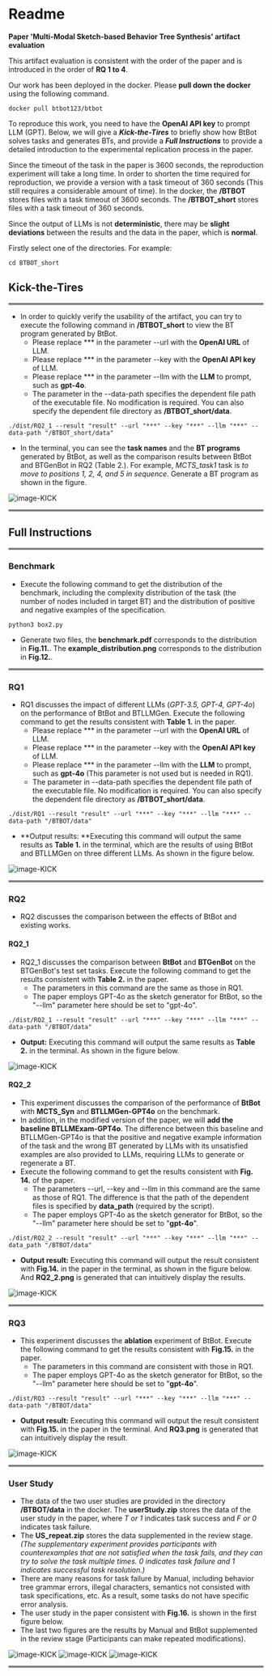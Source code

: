 # Readme

**Paper 'Multi-Modal Sketch-based Behavior Tree Synthesis' artifact evaluation**

This artifact evaluation is consistent with the order of the paper and is introduced in the order of **RQ 1 to 4**.

Our work has been deployed in the docker. Please **pull down the docker** using the following command.

```
docker pull btbot123/btbot
```

To reproduce this work, you need to have the **OpenAI API key** to prompt LLM (GPT). Below, we will give a ***Kick-the-Tires*** to briefly show how BtBot solves tasks and generates BTs, and provide a ***Full Instructions*** to provide a detailed introduction to the experimental replication process in the paper.

Since the timeout of the task in the paper is 3600 seconds, the reproduction experiment will take a long time. In order to shorten the time required for reproduction, we provide a version with a task timeout of 360 seconds (This still requires a considerable amount of time). In the docker, the **/BTBOT** stores files with a task timeout of 3600 seconds. The **/BTBOT_short** stores files with a task timeout of 360 seconds.

Since the output of LLMs is not **deterministic**, there may be **slight deviations** between the results and the data in the paper, which is **normal**.

Firstly select one of the directories. For example:

```
cd BTBOT_short
```



## Kick-the-Tires

<hr style="height:4px;border-width:0;color:gray;background-color:gray">

- In order to quickly verify the usability of the artifact, you can try to execute the following command in **/BTBOT_short** to view the BT program generated by BtBot.
  - Please replace \*\*\* in the parameter --url with the **OpenAI URL** of LLM.
  - Please replace \*\*\* in the parameter --key with the **OpenAI API key** of LLM.
  - Please replace \*\*\* in the parameter --llm with the **LLM** to prompt, such as **gpt-4o**.
  - The parameter in the --data-path specifies the dependent file path of the executable file. No modification is required. You can also specify the dependent file directory as **/BTBOT_short/data**.

```
./dist/RQ2_1 --result "result" --url "***" --key "***" --llm "***" --data-path "/BTBOT_short/data"
```

- In the terminal, you can see the **task names** and the **BT programs** generated by BtBot, as well as the comparison results between BtBot and BTGenBot in RQ2 (Table 2.). For example, *MCTS_task1* task is *to move to positions 1, 2, 4, and 5 in sequence*. Generate a BT program as shown in the figure.

![image-KICK](https://github.com/BTBOT-src/BTBOT/blob/main/KICK.png)

<hr style="height:4px;border-width:0;color:gray;background-color:gray">





## Full Instructions

<hr style="height:4px;border-width:0;color:gray;background-color:gray">

### Benchmark

- Execute the following command to get the distribution of the benchmark, including the complexity distribution of the task (the number of nodes included in target BT) and the distribution of positive and negative examples of the specification.

```
python3 box2.py
```

- Generate two files, the **benchmark.pdf** corresponds to the distribution in **Fig.11.**. The **example_distribution.png** corresponds to the distribution in **Fig.12.**.

<hr style="height:4px;border-width:0;color:gray;background-color:gray">





### RQ1

- RQ1 discusses the impact of different LLMs (*GPT-3.5, GPT-4, GPT-4o*) on the performance of BtBot and BTLLMGen. Execute the following command to get the results consistent with **Table 1.** in the paper.
  - Please replace \*\*\* in the parameter --url with the **OpenAI URL** of LLM.
  - Please replace \*\*\* in the parameter --key with the **OpenAI API key** of LLM.
  - Please replace \*\*\* in the parameter --llm with the **LLM** to prompt, such as **gpt-4o** (This parameter is not used but is needed in RQ1).
  - The parameter in --data-path specifies the dependent file path of the executable file. No modification is required. You can also specify the dependent file directory as **/BTBOT_short/data**.

```
./dist/RQ1 --result "result" --url "***" --key "***" --llm "***" --data-path "/BTBOT/data"
```

- **Output results: **Executing this command will output the same results as **Table 1.** in the terminal, which are the results of using BtBot and BTLLMGen on three different LLMs. As shown in the figure below.

![image-KICK](https://github.com/BTBOT-src/BTBOT/blob/main/RQ1.png)


<hr style="height:4px;border-width:0;color:gray;background-color:gray">




### RQ2

- RQ2 discusses the comparison between the effects of BtBot and existing works.



#### RQ2_1

- RQ2_1 discusses the comparison between **BtBot** and **BTGenBot** on the BTGenBot's test set tasks. Execute the following command to get the results consistent with **Table 2.** in the paper.
  - The parameters in this command are the same as those in RQ1.
  -  The paper employs GPT-4o as the sketch generator for BtBot, so the "--llm" parameter here should be set to "gpt-4o".

```
./dist/RQ2_1 --result "result" --url "***" --key "***" --llm "***" --data-path "/BTBOT/data"
```

- **Output:** Executing this command will output the same results as **Table 2.** in the terminal. As shown in the figure below.

![image-KICK](https://github.com/BTBOT-src/BTBOT/blob/main/RQ2_1.png)




#### RQ2_2

- This experiment discusses the comparison of the performance of **BtBot** with **MCTS_Syn** and **BTLLMGen-GPT4o** on the benchmark. 
- In addition, in the modified version of the paper, we will **add the baseline BTLLMExam-GPT4o**. The difference between this baseline and BTLLMGen-GPT4o is that the positive and negative example information of the task and the wrong BT generated by LLMs with its unsatisfied examples are also provided to LLMs, requiring LLMs to generate or regenerate a BT.
- Execute the following command to get the results consistent with **Fig. 14.** of the paper.
  - The parameters --url, --key and --llm in this command are the same as those of RQ1. The difference is that the path of the dependent files is specified by **data_path** (required by the script).
  - The paper employs GPT-4o as the sketch generator for BtBot, so the "--llm" parameter here should be set to "**gpt-4o**".

```
./dist/RQ2_2 --result "result" --url "***" --key "***" --llm "***" --data_path "/BTBOT/data"
```

- **Output result:** Executing this command will output the result consistent with **Fig.14.** in the paper in the terminal, as shown in the figure below. And **RQ2_2.png** is generated that can intuitively display the results.

![image-KICK](https://github.com/BTBOT-src/BTBOT/blob/main/RQ2_2.png)


<hr style="height:4px;border-width:0;color:gray;background-color:gray">







### RQ3

- This experiment discusses the **ablation** experiment of BtBot. Execute the following command to get the results consistent with **Fig.15.** in the paper.
  - The parameters in this command are consistent with those in RQ1.
  - The paper employs GPT-4o as the sketch generator for BtBot, so the "--llm" parameter here should be set to "**gpt-4o**".

```
./dist/RQ3 --result "result" --url "***" --key "***" --llm "***" --data-path "/BTBOT/data"
```

- **Output result:** Executing this command will output the result consistent with **Fig.15.** in the paper in the terminal. And **RQ3.png** is generated that can intuitively display the result.

![image-KICK](https://github.com/BTBOT-src/BTBOT/blob/main/RQ3.png)

<hr style="height:4px;border-width:0;color:gray;background-color:gray">






### User Study

- The data of the two user studies are provided in the directory **/BTBOT/data** in the docker. The **userStudy.zip** stores the data of the user study in the paper, where *T or 1* indicates task success and *F or 0* indicates task failure.
- The **US_repeat.zip** stores the data supplemented in the review stage. *(The supplementary experiment provides participants with counterexamples that are not satisfied when the task fails, and they can try to solve the task multiple times. 0 indicates task failure and 1 indicates successful task resolution.)*
-  There are many reasons for task failure by Manual, including behavior tree grammar errors, illegal characters, semantics not consisted with task specifications, etc. As a result, some tasks do not have specific error analysis.
  - The user study in the paper consistent with **Fig.16.** is shown in the first figure below. 
  - The last two figures are the results by Manual and BtBot supplemented in the review stage (Participants can make repeated modifications).
    
![image-KICK](https://github.com/BTBOT-src/BTBOT/blob/main/US1.png)
![image-KICK](https://github.com/BTBOT-src/BTBOT/blob/main/US2.png)
![image-KICK](https://github.com/BTBOT-src/BTBOT/blob/main/US3.png)


<hr style="height:4px;border-width:0;color:gray;background-color:gray">



